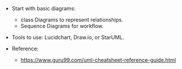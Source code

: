 * Start with basic diagrams:
   * class Diagrams to represent relationships.
   * Sequence Diagrams for workflow.

* Tools to use: Lucidchart, Draw.io, or StarUML.

* Reference:
     * https://www.guru99.com/uml-cheatsheet-reference-guide.html 
